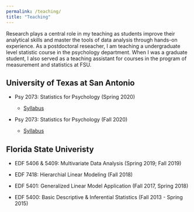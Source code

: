 ```yaml
---
permalink: /teaching/
title: "Teaching"
---
```

Research plays a central role in my teaching as students improve their analytical skills and master the tools of data analysis through hands-on experience. As a postdoctoral reseacher, I am teaching a undergraduate level statistic course in the psychology department. When I was a graduate student, I also served as a teaching assistant for courses in the program of measurement and statistics at FSU.


## University of Texas at San Antonio 
- Psy 2073: Statistics for Psychology (Spring 2020)
    - [Syllabus](/files/Syllabus_2020_Spring.pdf)

- Psy 2073: Statistics for Psychology (Fall 2020)
    - [Syllabus](/files/Syllabus_2020_Fall.pdf)
    

## Florida State Univeristy
- EDF 5406 & 5409: Multivariate Data Analysis (Spring 2019; Fall 2019)
    
- EDF 7418: Hierarchial Linear Modeling (Fall 2018)

- EDF 5401: Generalized Linear Model Application (Fall 2017, Spring 2018)

- EDF 5400: Basic Descriptive & Inferential Statistics (Fall 2013 - Spring 2015)
    